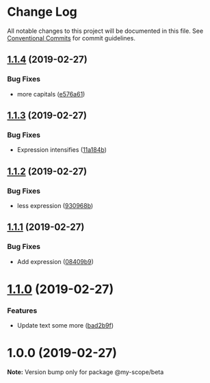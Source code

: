 # Change Log

All notable changes to this project will be documented in this file.
See [Conventional Commits](https://conventionalcommits.org) for commit guidelines.

## [1.1.4](https://github.com/CptLemming/version-playground/compare/@my-scope/beta@1.1.3...@my-scope/beta@1.1.4) (2019-02-27)


### Bug Fixes

* more capitals ([e576a61](https://github.com/CptLemming/version-playground/commit/e576a61))





## [1.1.3](https://github.com/CptLemming/version-playground/compare/@my-scope/beta@1.1.2...@my-scope/beta@1.1.3) (2019-02-27)


### Bug Fixes

* Expression intensifies ([11a184b](https://github.com/CptLemming/version-playground/commit/11a184b))





<a name="1.1.2"></a>
## [1.1.2](https://github.com/CptLemming/version-playground/compare/@my-scope/beta@1.1.1...@my-scope/beta@1.1.2) (2019-02-27)


### Bug Fixes

* less expression ([930968b](https://github.com/CptLemming/version-playground/commit/930968b))




<a name="1.1.1"></a>
## [1.1.1](https://github.com/CptLemming/version-playground/compare/@my-scope/beta@1.1.0...@my-scope/beta@1.1.1) (2019-02-27)


### Bug Fixes

* Add expression ([08409b9](https://github.com/CptLemming/version-playground/commit/08409b9))




<a name="1.1.0"></a>
# [1.1.0](https://github.com/CptLemming/version-playground/compare/@my-scope/beta@1.0.0...@my-scope/beta@1.1.0) (2019-02-27)


### Features

* Update text some more ([bad2b9f](https://github.com/CptLemming/version-playground/commit/bad2b9f))




<a name="1.0.0"></a>
# 1.0.0 (2019-02-27)




**Note:** Version bump only for package @my-scope/beta
